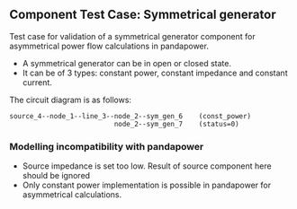 <!--
SPDX-FileCopyrightText: Contributors to the Power Grid Model project <powergridmodel@lfenergy.org>

SPDX-License-Identifier: MPL-2.0
-->

## Component Test Case: Symmetrical generator

Test case for validation of a symmetrical generator component for asymmetrical power flow calculations in pandapower.
- A symmetrical generator can be in open or closed state. 
- It can be of 3 types: constant power, constant impedance and constant current.

The circuit diagram is as follows:
```
source_4--node_1--line_3--node_2--sym_gen_6    (const_power)
                          node_2--sym_gen_7    (status=0)
```

### Modelling incompatibility with pandapower

- Source impedance is set too low. Result of source component here should be ignored
- Only constant power implementation is possible in pandapower for asymmetrical calculations.
